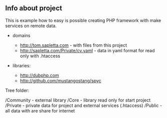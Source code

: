 Info about project
---

This is example how to easy is possible creating PHP framework with make services on remote data.


- domains
  - http://tom.sapletta.com - with files from this project
  - http://sapletta.com/Private/cv.yaml - data in yaml format for read only with  .htaccess

- libraries: 
  - http://dubphp.com
  - http://github.com/mustangostang/spyc
   
  
Tree folder:

  /Community - external library
  /Core - library read only for start project
  /Private - private data for project and external services (.htaccess)
  /Public - all data with are share for internet
